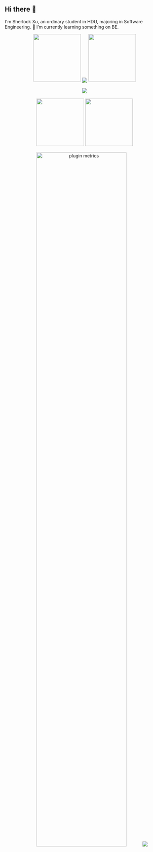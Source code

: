 ## Hi there 👋
 I'm Sherlock Xu, an ordinary student in HDU, majoring in Software Engineering. 🌱 I’m currently learning something on BE.


<!--
**Sherlockx21/Sherlockx21** is a ✨ _special_ ✨ repository because its `README.md` (this file) appears on your GitHub profile.

Here are some ideas to get you started:

- 🔭 I’m currently working on ...
- 🌱 I’m currently learning ...
- 👯 I’m looking to collaborate on ...
- 🤔 I’m looking for help with ...
- 💬 Ask me about ...
- 📫 How to reach me: ...
- 😄 Pronouns: ...
- ⚡ Fun fact: ...
-->


<!-- 连续提交代码天数记录 -->
<div align="center">
  <img width="150" src="https://cdn.jsdelivr.net/gh/sun0225SUN/photos/images/202108300310676.png" />
  <img align="center" src="https://github-readme-streak-stats.herokuapp.com/?user=Sherlockx21&theme=dark&hide_border=true" />
  <img width="150" src="https://cdn.jsdelivr.net/gh/sun0225SUN/photos/images/202108300312623.png" />
</div>
<br>

<!-- GitHub奖杯🏆 -->
<div align="center"><img  src="https://github-profile-trophy.vercel.app/?username=Sherlockx21&theme=gruvbox&row=1&column=6&no-frame=true&no-bg=true" /></div>
<br>

<!-- GitHub数据统计 -->
<div align="center">
  <img height="150px" src="https://github-readme-stats.vercel.app/api?username=Sherlockx21&hide_title=true&hide_border=true&show_icons=trueline_height=21&theme=tokyonight" />
  <img height="150px" src="https://github-readme-stats.vercel.app/api/top-langs/?username=Sherlockx21&hide_title=true&hide_border=true&layout=compact&langs_count=6&theme=tokyonight" />
</div>
<br>

<!-- plugin metrics -->
<div align="center">
  <img src="https://cdn.jsdelivr.net/gh/sun0225SUN/sun0225SUN/plugin_metrics.svg" alt="plugin metrics" width="75%"/>
  <img src="https://cdn.jsdelivr.net/gh/sun0225SUN/photos/images/202111021926704.png"/>
</div>
